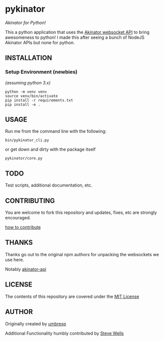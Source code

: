 # pykinator
_Akinator for Python!_

This a python application that uses the [Akinator websocket API](http://en.akinator.com) to bring awesomeness to python!
I made this after seeing a bunch of NodeJS Akinator APIs but none for python.

## INSTALLATION

### Setup Environment (newbies)
_(assuming python 3.x)_

```
python -m venv venv
source venv/bin/activate
pip install -r requirements.txt
pip install -e .
```

## USAGE

Run me from the command line with the following:

`bin/pykinator_cli.py`

or get down and dirty with the package itself

`pykinator/core.py`

## TODO

Test scripts, additional documentation, etc.

## CONTRIBUTING

You are welcome to fork this repository and updates, fixes, etc are strongly
encouraged.

[how to contribute](https://help.github.com/articles/setting-guidelines-for-repository-contributors/)

## THANKS

Thanks go out to the original npm authors for unpacking the websockets we use here.

Notably [akinator-api](https://www.npmjs.com/package/akinator-api)

## LICENSE

The contents of this repository are covered under the [MIT License](https://github.com/udacity/ud777-writing-readmes/blob/master/LICENSE)

## AUTHOR

Originally created by [umbresp](https://github.com/umbresp)

Additional Functionality humbly contributed by [Steve Wells](https://www.stephendwells.com/)
